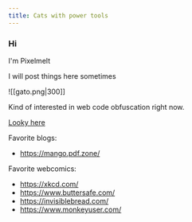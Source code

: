 ```yaml
---
title: Cats with power tools
---
```

### Hi
I'm Pixelmelt

I will post things here sometimes

![[gato.png|300]]

Kind of interested in web code obfuscation right now.

[Looky here](/Obfuscation/)

Favorite blogs:
- https://mango.pdf.zone/

Favorite webcomics:
- https://xkcd.com/
- https://www.buttersafe.com/
- https://invisiblebread.com/
- https://www.monkeyuser.com/
